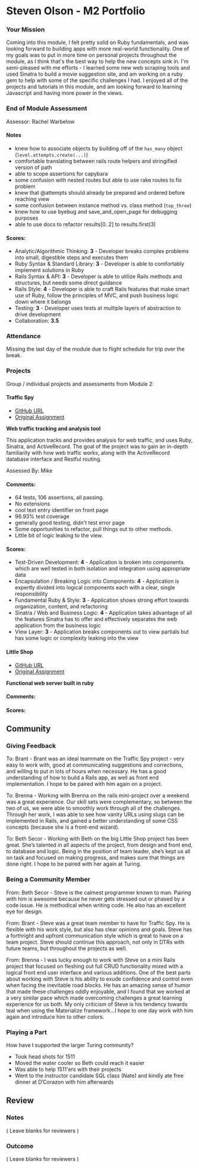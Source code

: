 # Steven Olson - M2 Portfolio

### Your Mission

Coming into this module, I felt pretty solid on Ruby fundamentals, and was looking forward to building apps with more real-world functionality. One of my goals was to put in more time on personal projects throughout the module, as I think that's the best way to help the new concepts sink in. I'm semi-pleased with me efforts - I learned some new web scraping tools and used Sinatra to build a movie suggestion site, and am working on a ruby gem to help with some of the specific challenges I had. I enjoyed all of the projects and tutorials in this module, and am looking forward to learning Javascript and having more power in the views.


### End of Module Assessment

Assessor: Rachel Warbelow

#### Notes

* knew how to associate objects by building off of the `has_many` object (`level.attempts.create(...)`)
* comfortable translating between rails route helpers and stringified version of path
* able to scope assertions for capybara
* some confusion with nested routes but able to use rake routes to fix problem
* knew that @attempts should already be prepared and ordered before reaching view
* some confusion between instance method vs. class method (`top_three`)
* knew how to use byebug and save_and_open_page for debugging purposes
* able to use docs to refactor results[0..2] to results.first(3)

#### Scores:

* Analytic/Algorithmic Thinking: **3** - Developer breaks complex problems into small, digestible steps and executes them
* Ruby Syntax & Standard Library: **3** - Developer is able to comfortably implement solutions in Ruby
* Rails Syntax & API: **3** - Developer is able to utilize Rails methods and structures, but needs some direct guidance
* Rails Style: **4** - Developer is able to craft Rails features that make smart use of Ruby, follow the principles of MVC, and push business logic down where it belongs
* Testing: **3** - Developer uses tests at multiple layers of abstraction to drive development
* Collaboration: **3.5**

### Attendance

Missing the last day of the module due to flight schedule for trip over the break.

### Projects

Group / individual projects and assessments from Module 2:

#### Traffic Spy

* [GitHub URL](https://github.com/danjwinter/traffic-spy-skeleton)
* [Original Assignment](https://github.com/turingschool/curriculum/blob/master/source/projects/traffic_spy.markdown)

**Web traffic tracking and analysis tool**

This application tracks and provides analysis for web traffic, and uses Ruby, Sinatra, and ActiveRecord. The goal of the project was to gain an in-depth familiarity with how web traffic works, along with the ActiveRecord database interface and Restful routing.

Assessed By: Mike

#### Comments:

* 64 tests, 106 assertions, all passing.
* No extensions
* cool text entry identifier on front page
* 96.93% test coverage
* generally good testing, didn't test error page
* Some opportunities to refactor, pull things out to other methods.
* Little bit of logic leaking to the view.

#### Scores:

* Test-Driven Development: **4** - Application is broken into components which are well tested in both isolation and integration using appropriate data
* Encapsulation / Breaking Logic into Components: **4** - Application is expertly divided into logical components each with a clear, single responsibility
* Fundamental Ruby & Style: **3** - Application shows strong effort towards organization, content, and refactoring
* Sinatra / Web and Business Logic: **4** - Application takes advantage of all the features Sinatra has to offer and effectively separates the web application from the business logic
* View Layer: **3** - Application breaks components out to view partials but has some logic or complexity leaking into the view


#### Little Shop

* [GitHub URL](https://github.com/bethsecor/little-shop-private-stache)
* [Original Assignment](https://github.com/turingschool/curriculum/blob/master/source/projects/little_shop.markdown)

**Functional web server built in ruby**



#### Comments:



#### Scores:



## Community

### Giving Feedback

To: Brant - Brant was an ideal teammate on the Traffic Spy project - very easy to work with, good at communicating suggestions and corrections, and willing to put in lots of hours when necessary. He has a good understanding of how to build a Rails app, as well as front end implementation. I hope to be paired with him again on a project.

To: Brenna -  Working with Brenna on the rails mini-project over a weekend was a great experience. Our skill sets were complementary, so between the two of us, we were able to smoothly work through all of the challenges. Through her work, I was able to see how vanity URLs using slugs can be implemented in Rails, and gained a better understanding of some CSS concepts (because she is a front-end wizard).

To: Beth Secor -  Working with Beth on the big Little Shop project has been great. She’s talented in all aspects of the project, from design and front end, to database and logic. Being in the position of team leader, she’s kept us all on task and focused on making progress, and makes sure that things are done right. I hope to be paired with her again at Turing.

### Being a Community Member

From: Beth Secor - Steve is the calmest programmer known to man. Pairing with him is awesome because he never gets stressed out or phased by a code issue. He is methodical when writing code. He also has an excellent eye for design.

From: Brant - Steve was a great team member to have for Traffic Spy. He is flexible with his work style, but also has clear opinions and goals. Steve has a forthright and upfront communication style which is great to have on a team project. Steve should continue this approach, not only in DTRs with future teams, but throughout the projects as well.

From: Brenna -  I was lucky enough to work with Steve on a mini Rails project that focused on fleshing out full CRUD functionality mixed with a logical front end user interface and various additions. One of the best parts about working with Steve is his ability to exude confidence and control even when facing the inevitable road blocks. He has an amazing sense of humor that made these challenges oddly enjoyable, and I found that we worked at a very similar pace which made overcoming challenges a great learning experience for us both. My only criticism of Steve is his tendency towards teal when using the Materialize framework…I hope to one day work with him again and introduce him to other colors.


### Playing a Part

How have I supported the larger Turing community?

* Took head shots for 1511
* Moved the water cooler so Beth could reach it easier
* Was able to help 1511'ers with their projects
* Went to the instructor candidate SQL class (Nate) and kindly ate free dinner at D’Corazon with him afterwards

## Review

### Notes

( Leave blanks for reviewers )

### Outcome

( Leave blanks for reviewers )
